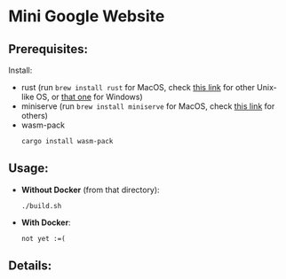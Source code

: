 # Mini Google Website 

## Prerequisites:
Install:
* rust (run ```brew install rust``` for MacOS, check [this link](https://www.rust-lang.org/tools/install) for other 
Unix-like OS, or [that one](https://forge.rust-lang.org/infra/other-installation-methods.html) for Windows)
* miniserve (run ```brew install miniserve``` for MacOS, check [this link](https://github.com/svenstaro/miniserve#how-to-install) for others)
* wasm-pack
    ```
    cargo install wasm-pack
    ```   

## Usage:
* **Without Docker** (from that directory):
    ```
    ./build.sh
    ```
* **With Docker**:
    ```
    not yet :=(
    ```
  
## Details:

